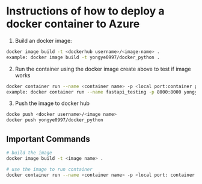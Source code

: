 # Instructions of how to deploy a docker container to Azure

1. Build an docker image: 
```bash
docker image build -t <dockerhub username>/<image-name> .
example: docker image build -t yongye0997/docker_python .
```

2. Run the container using the docker image create above to test if image works
```bash
docker container run --name <container name> -p <local port:container port> <image name>
example: docker container run --name fastapi_testing -p 8000:8000 yongye0997/docker_python
```

3. Push the image to docker hub
```bash
docke push <docker username>/<image name>
docker push yongye0997/docker_python
```

## Important Commands
```bash
# build the image
docker image build -t <image name> .

# use the image to run container 
docker container run --name <container name> -p <local port: container port> -d <image name>
```

